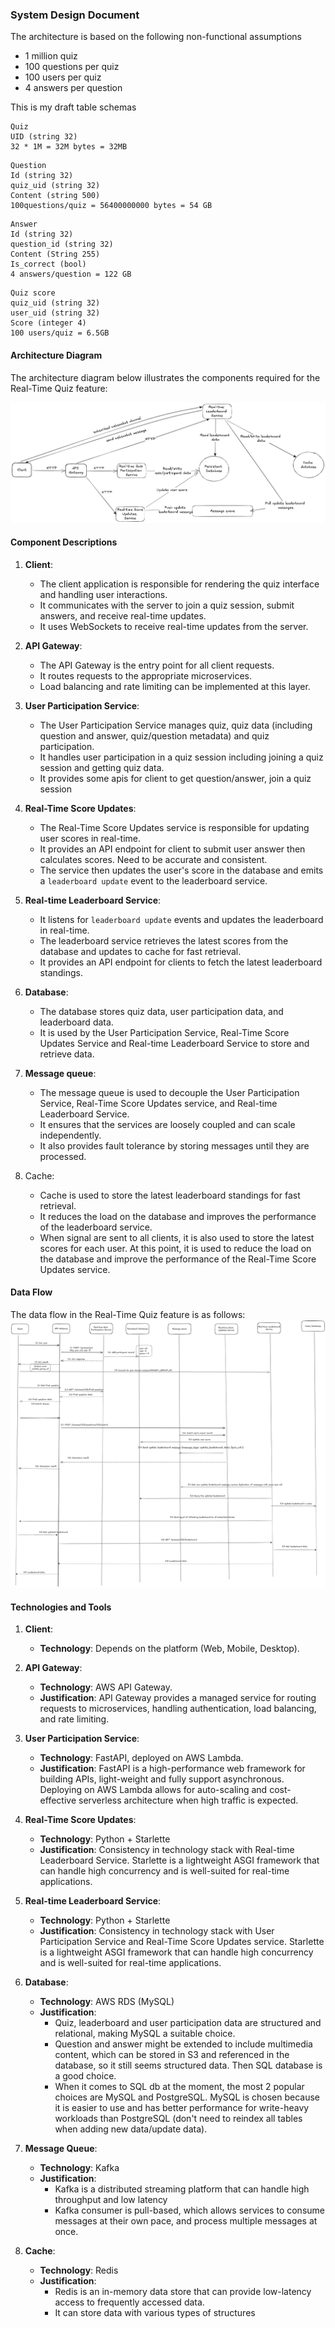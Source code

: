 ### System Design Document

The architecture is based on the following non-functional assumptions
 
- 1 million quiz
- 100 questions per quiz
- 100 users per quiz
- 4 answers per question

This is my draft table schemas
```
Quiz
UID (string 32)
32 * 1M = 32M bytes = 32MB
```

```
Question
Id (string 32)
quiz_uid (string 32)
Content (string 500)
100questions/quiz = 56400000000 bytes = 54 GB
```

```
Answer
Id (string 32)
question_id (string 32)
Content (String 255)
Is_correct (bool)
4 answers/question = 122 GB
```

```
Quiz score
quiz_uid (string 32)
user_uid (string 32)
Score (integer 4)
100 users/quiz = 6.5GB
```

#### Architecture Diagram

The architecture diagram below illustrates the components required for the Real-Time Quiz feature:

![Real-Time Quiz Architecture Diagram](./architecture_diagram.png)

#### Component Descriptions

1. **Client**:
   - The client application is responsible for rendering the quiz interface and handling user interactions.
   - It communicates with the server to join a quiz session, submit answers, and receive real-time updates.
   - It uses WebSockets to receive real-time updates from the server.

2. **API Gateway**:
    - The API Gateway is the entry point for all client requests.
    - It routes requests to the appropriate microservices.
    - Load balancing and rate limiting can be implemented at this layer.

3. **User Participation Service**:
    - The User Participation Service manages quiz, quiz data (including question and answer, quiz/question metadata) and quiz participation.
    - It handles user participation in a quiz session including joining a quiz session and getting quiz data.
    - It provides some apis for client to get question/answer, join a quiz session

4. **Real-Time Score Updates**:
    - The Real-Time Score Updates service is responsible for updating user scores in real-time.
    - It provides an API endpoint for client to submit user answer then calculates scores. Need to be accurate and consistent.
    - The service then updates the user's score in the database and emits a `leaderboard update` event to the leaderboard service.

5. **Real-time Leaderboard Service**:
    - It listens for `leaderboard update` events and updates the leaderboard in real-time.
    - The leaderboard service retrieves the latest scores from the database and updates to cache for fast retrieval.
    - It provides an API endpoint for clients to fetch the latest leaderboard standings.

6. **Database**:
    - The database stores quiz data, user participation data, and leaderboard data.
    - It is used by the User Participation Service, Real-Time Score Updates Service and Real-time Leaderboard Service to store and retrieve data.

7. **Message queue**:
    - The message queue is used to decouple the User Participation Service, Real-Time Score Updates service, and Real-time Leaderboard Service.
    - It ensures that the services are loosely coupled and can scale independently.
    - It also provides fault tolerance by storing messages until they are processed.

8. Cache:
    - Cache is used to store the latest leaderboard standings for fast retrieval.
    - It reduces the load on the database and improves the performance of the leaderboard service.
    - When signal are sent to all clients, it is also used to store the latest scores for each user. At this point, it is used to reduce the load on the database and improve the performance of the Real-Time Score Updates service.

#### Data Flow

The data flow in the Real-Time Quiz feature is as follows:
![Real-Time Quiz Data Flow](./data_flow.png)


#### Technologies and Tools

1. **Client**:
   - **Technology**: Depends on the platform (Web, Mobile, Desktop).

2. **API Gateway**:
    - **Technology**: AWS API Gateway.
    - **Justification**: API Gateway provides a managed service for routing requests to microservices, handling authentication, load balancing, and rate limiting.

3. **User Participation Service**:
    - **Technology**: FastAPI, deployed on AWS Lambda.
    - **Justification**: FastAPI is a high-performance web framework for building APIs, light-weight and fully support asynchronous. Deploying on AWS Lambda allows for auto-scaling and cost-effective serverless architecture when high traffic is expected.

4. **Real-Time Score Updates**:
    - **Technology**: Python + Starlette
    - **Justification**: Consistency in technology stack with Real-time Leaderboard Service. Starlette is a lightweight ASGI framework that can handle high concurrency and is well-suited for real-time applications.

5. **Real-time Leaderboard Service**:
    - **Technology**: Python + Starlette
    - **Justification**: Consistency in technology stack with User Participation Service and Real-Time Score Updates service. Starlette is a lightweight ASGI framework that can handle high concurrency and is well-suited for real-time applications.

6. **Database**:
    - **Technology**: AWS RDS (MySQL)
    - **Justification**: 
      - Quiz, leaderboard and user participation data are structured and relational, making MySQL a suitable choice.
      - Question and answer might be extended to include multimedia content, which can be stored in S3 and referenced in the database, so it still seems structured data. Then SQL database is a good choice.
      - When it comes to SQL db at the moment, the most 2 popular choices are MySQL and PostgreSQL. MySQL is chosen because it is easier to use and has better performance for write-heavy workloads than PostgreSQL (don't need to reindex all tables when adding new data/update data).

7. **Message Queue**:
    - **Technology**: Kafka
    - **Justification**: 
      - Kafka is a distributed streaming platform that can handle high throughput and low latency
      - Kafka consumer is pull-based, which allows services to consume messages at their own pace, and process multiple messages at once.

8. **Cache**:
    - **Technology**: Redis
    - **Justification**: 
      - Redis is an in-memory data store that can provide low-latency access to frequently accessed data.
      - It can store data with various types of structures